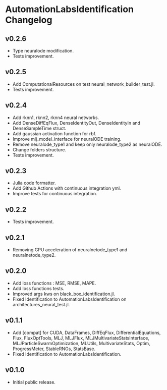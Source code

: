 # AutomationLabsIdentification Changelog

## v0.2.6

* Type neuralode modification.
* Tests improvement.

## v0.2.5

* Add ComputationalResources on test neural_network_builder_test.jl.
* Tests improvement.

## v0.2.4

* Add rknn1, rknn2, rknn4 neural networks.
* Add DenseDiffEqFlux, DenseIdentityOut, DenseIdentityIn and DenseSampleTime struct.
* Add gaussian activation function for rbf.
* Improve mlj_model_interface for neuralODE training.
* Remove neuralode_type1 and keep only neuralode_type2 as neuralODE.
* Change folders structure.
* Tests improvement.

## v0.2.3

* Julia code formatter.
* Add Github Actions with continuous integration yml.
* Improve tests for continuous integration.

## v0.2.2

* Tests improvement.

## v0.2.1

* Removing GPU acceleration of neuralnetode_type1 and neuralnetode_type2.

## v0.2.0 

* Add loss functions : MSE, RMSE, MAPE.
* Add loss functions tests.
* Improved args kws on black_box_identification.jl.
* Fixed Identification to AutomationLabsIdentification on architectures_neural_test.jl.

## v0.1.1

* Add [compat] for CUDA, DataFrames, DiffEqFlux, DifferentialEquations, Flux, FluxOptTools, MLJ, MLJFlux, MLJMultivariateStatsInterface, MLJParticleSwarmOptimization, MLUtils, MultivariateStats, Optim, ProgressMeter, StableRNGs, StatsBase.
* Fixed Identification to AutomationLabsIdentification.

## v0.1.0

* Initial public release.
